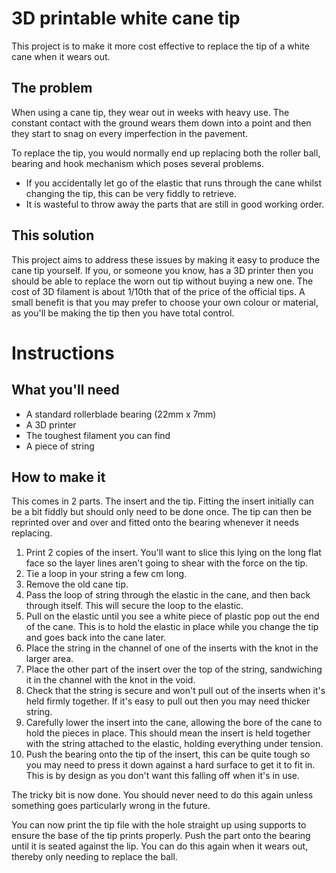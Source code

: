 # 3D printable white cane tip

This project is to make it more cost effective to replace the tip of a white cane when it wears out.


## The problem
When using a cane tip, they wear out in weeks with heavy use. The constant contact with the ground wears them down into a point and then they start to snag on every imperfection in the pavement.

To replace the tip, you would normally end up replacing both the roller ball, bearing and hook mechanism which poses several problems.
* If you accidentally let go of the elastic that runs through the cane whilst changing the tip, this can be very fiddly to retrieve.
* It is wasteful to throw away the parts that are still in good working order.

## This solution
This project aims to address these issues by making it easy to produce the cane tip yourself. If you, or someone you know, has a 3D printer then you should be able to replace the worn out tip without buying a new one. The cost of 3D filament is about 1/10th that of the price of the official tips. A small benefit is that you may prefer to choose your own colour or material, as you'll be making the tip then you have total control.

# Instructions
## What you'll need
* A standard rollerblade bearing (22mm x 7mm)
* A 3D printer
* The toughest filament you can find
* A piece of string

## How to make it
This comes in 2 parts. The insert and the tip. Fitting the insert initially can be a bit fiddly but should only need to be done once. The tip can then be reprinted over and over and fitted onto the bearing whenever it needs replacing.

1. Print 2 copies of the insert. You'll want to slice this lying on the long flat face so the layer lines aren't going to shear with the force on the tip.
1. Tie a loop in your string a few cm long.
1. Remove the old cane tip.
1. Pass the loop of string through the elastic in the cane, and then back through itself. This will secure the loop to the elastic.
1. Pull on the elastic until you see a white piece of plastic pop out the end of the cane. This is to hold the elastic in place while you change the tip and goes back into the cane later.
1. Place the string in the channel of one of the inserts with the knot in the larger area.
1. Place the other part of the insert over the top of the string, sandwiching it in the channel with the knot in the void.
1. Check that the string is secure and won't pull out of the inserts when it's held firmly together. If it's easy to pull out then you may need thicker string.
1. Carefully lower the insert into the cane, allowing the bore of the cane to hold the pieces in place. This should mean the insert is held together with the string attached to the elastic, holding everything under tension.
1. Push the bearing onto the tip of the insert, this can be quite tough so you may need to press it down against a hard surface to get it to fit in. This is by design as you don't want this falling off when it's in use.


The tricky bit is now done. You should never need to do this again unless something goes particularly wrong in the future.

You can now print the tip file with the hole straight up using supports to ensure the base of the tip prints properly. Push the part onto the bearing until it is seated against the lip. You can do this again when it wears out, thereby only needing to replace the ball.
